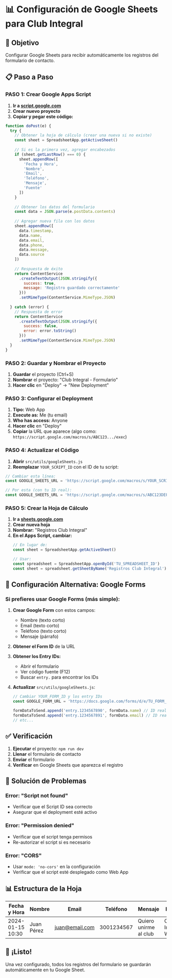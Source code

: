 # 📊 Configuración de Google Sheets para Club Integral

## 🎯 **Objetivo**
Configurar Google Sheets para recibir automáticamente los registros del formulario de contacto.

## 📋 **Paso a Paso**

### **PASO 1: Crear Google Apps Script**

1. **Ir a [script.google.com](https://script.google.com)**
2. **Crear nuevo proyecto**
3. **Copiar y pegar este código:**

```javascript
function doPost(e) {
  try {
    // Obtener la hoja de cálculo (crear una nueva si no existe)
    const sheet = SpreadsheetApp.getActiveSheet()
    
    // Si es la primera vez, agregar encabezados
    if (sheet.getLastRow() === 0) {
      sheet.appendRow([
        'Fecha y Hora',
        'Nombre',
        'Email', 
        'Teléfono',
        'Mensaje',
        'Fuente'
      ])
    }
    
    // Obtener los datos del formulario
    const data = JSON.parse(e.postData.contents)
    
    // Agregar nueva fila con los datos
    sheet.appendRow([
      data.timestamp,
      data.name,
      data.email,
      data.phone,
      data.message,
      data.source
    ])
    
    // Respuesta de éxito
    return ContentService
      .createTextOutput(JSON.stringify({
        success: true, 
        message: 'Registro guardado correctamente'
      }))
      .setMimeType(ContentService.MimeType.JSON)
      
  } catch (error) {
    // Respuesta de error
    return ContentService
      .createTextOutput(JSON.stringify({
        success: false, 
        error: error.toString()
      }))
      .setMimeType(ContentService.MimeType.JSON)
  }
}
```

### **PASO 2: Guardar y Nombrar el Proyecto**

1. **Guardar** el proyecto (Ctrl+S)
2. **Nombrar** el proyecto: "Club Integral - Formulario"
3. **Hacer clic** en "Deploy" → "New Deployment"

### **PASO 3: Configurar el Deployment**

1. **Tipo:** Web App
2. **Execute as:** Me (tu email)
3. **Who has access:** Anyone
4. **Hacer clic** en "Deploy"
5. **Copiar** la URL que aparece (algo como: `https://script.google.com/macros/s/ABC123.../exec`)

### **PASO 4: Actualizar el Código**

1. **Abrir** `src/utils/googleSheets.js`
2. **Reemplazar** `YOUR_SCRIPT_ID` con el ID de tu script:

```javascript
// Cambiar esta línea:
const GOOGLE_SHEETS_URL = 'https://script.google.com/macros/s/YOUR_SCRIPT_ID/exec'

// Por esta (con tu ID real):
const GOOGLE_SHEETS_URL = 'https://script.google.com/macros/s/ABC123DEF456GHI789/exec'
```

### **PASO 5: Crear la Hoja de Cálculo**

1. **Ir a [sheets.google.com](https://sheets.google.com)**
2. **Crear nueva hoja**
3. **Nombrar:** "Registros Club Integral"
4. **En el Apps Script, cambiar:**
   ```javascript
   // En lugar de:
   const sheet = SpreadsheetApp.getActiveSheet()
   
   // Usar:
   const spreadsheet = SpreadsheetApp.openById('TU_SPREADSHEET_ID')
   const sheet = spreadsheet.getSheetByName('Registros Club Integral')
   ```

## 🔧 **Configuración Alternativa: Google Forms**

### **Si prefieres usar Google Forms (más simple):**

1. **Crear Google Form** con estos campos:
   - Nombre (texto corto)
   - Email (texto corto)
   - Teléfono (texto corto)  
   - Mensaje (párrafo)

2. **Obtener el Form ID** de la URL
3. **Obtener los Entry IDs:**
   - Abrir el formulario
   - Ver código fuente (F12)
   - Buscar `entry.` para encontrar los IDs

4. **Actualizar** `src/utils/googleSheets.js`:
   ```javascript
   // Cambiar YOUR_FORM_ID y los entry IDs
   const GOOGLE_FORM_URL = 'https://docs.google.com/forms/d/e/TU_FORM_ID/formResponse'
   
   formDataToSend.append('entry.1234567890', formData.name) // ID real del campo nombre
   formDataToSend.append('entry.1234567891', formData.email) // ID real del campo email
   // etc...
   ```

## ✅ **Verificación**

1. **Ejecutar** el proyecto: `npm run dev`
2. **Llenar** el formulario de contacto
3. **Enviar** el formulario
4. **Verificar** en Google Sheets que aparezca el registro

## 🚨 **Solución de Problemas**

### **Error: "Script not found"**
- Verificar que el Script ID sea correcto
- Asegurar que el deployment esté activo

### **Error: "Permission denied"**
- Verificar que el script tenga permisos
- Re-autorizar el script si es necesario

### **Error: "CORS"**
- Usar `mode: 'no-cors'` en la configuración
- Verificar que el script esté desplegado como Web App

## 📊 **Estructura de la Hoja**

| Fecha y Hora | Nombre | Email | Teléfono | Mensaje | Fuente |
|--------------|--------|-------|----------|---------|--------|
| 2024-01-15 10:30 | Juan Pérez | juan@email.com | 3001234567 | Quiero unirme al club | Club Integral Website |

## 🎉 **¡Listo!**

Una vez configurado, todos los registros del formulario se guardarán automáticamente en tu Google Sheet.
